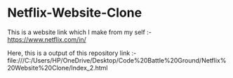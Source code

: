 # Netflix-Website-Clone
 This is a website link which I make from my self :-  https://www.netflix.com/in/


 Here, this is a output of this repository link :- file:///C:/Users/HP/OneDrive/Desktop/Code%20Battle%20Ground/Netflix%20Website%20Clone/Index_2.html

